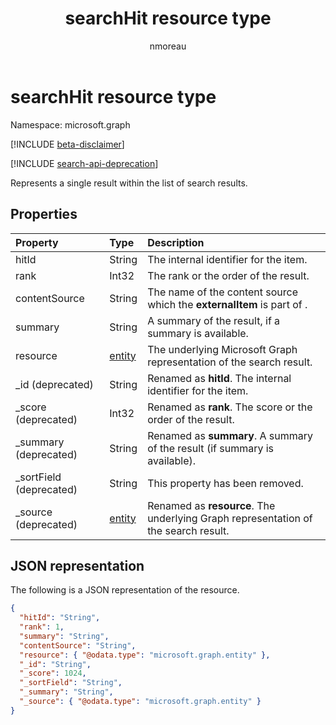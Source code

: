 ﻿---
title: "searchHit resource type"
description: "Description of searchHit entity"
localization_priority: Normal
author: "nmoreau"
ms.prod: "search"
doc_type: "resourcePageType"
---

# searchHit resource type

Namespace: microsoft.graph

[!INCLUDE [beta-disclaimer](../../includes/beta-disclaimer.md)]

[!INCLUDE [search-api-deprecation](../../includes/search-api-deprecation.md)]

Represents a single result within the list of search results.

## Properties

| Property                | Type                | Description                                                                        |
| :---------------------- | :------------------ | :--------------------------------------------------------------------------------- |
| hitId                   | String              | The internal identifier for the item.                                              |
| rank                    | Int32               | The rank or the order of the result.                                               |
| contentSource           | String              | The name of the content source which the **externalItem** is part of .             |
| summary                 | String              | A summary of the result, if a summary is available.                                |
| resource                | [entity](entity.md) | The underlying Microsoft Graph representation of the search result.                |
| _id (deprecated)        | String              | Renamed as **hitId**. The internal identifier for the item.                        |
| _score (deprecated)     | Int32               | Renamed as **rank**. The score or the order of the result.                         |
| _summary (deprecated)   | String              | Renamed as **summary**. A summary of the result (if summary is available).         |
| _sortField (deprecated) | String              | This property has been removed.                                                    |
| _source (deprecated)    | [entity](entity.md) | Renamed as **resource**. The underlying Graph representation of the search result. |

## JSON representation

The following is a JSON representation of the resource.

<!-- {
  "blockType": "resource",
  "optionalProperties": [

  ],
  "@odata.type": "microsoft.graph.searchHit",
  "baseType": null
}-->

```json
{
  "hitId": "String",
  "rank": 1,
  "summary": "String",
  "contentSource": "String",
  "resource": { "@odata.type": "microsoft.graph.entity" },
  "_id": "String",
  "_score": 1024,
  "_sortField": "String",
  "_summary": "String",
  "_source": { "@odata.type": "microsoft.graph.entity" }
}
```

<!-- uuid: 16cd6b66-4b1a-43a1-adaf-3a886856ed98
2019-02-04 14:57:30 UTC -->

<!-- {
  "type": "#page.annotation",
  "description": "searchHit resource",
  "keywords": "",
  "section": "documentation",
  "tocPath": ""
}-->
